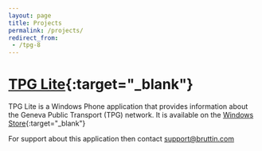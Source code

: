 ```yaml
---
layout: page
title: Projects
permalink: /projects/
redirect_from:
 - /tpg-8
---
```


# [TPG Lite](http://www.windowsphone.com/s?appid=bbc8c900-c9ac-43ce-a14b-aa2b01f03345){:target="_blank"}

TPG Lite is a Windows Phone application that provides information about the Geneva Public Transport (TPG) network.
It is available on the [Windows Store](http://www.windowsphone.com/s?appid=bbc8c900-c9ac-43ce-a14b-aa2b01f03345){:target="_blank"}

For support about this application then contact [support@bruttin.com](mailto:support@bruttin.com)
